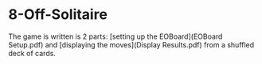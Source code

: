 # 8-Off-Solitaire

The game is written is 2 parts: [setting up the EOBoard](EOBoard Setup.pdf) and [displaying the moves](Display Results.pdf) from a shuffled deck of cards.
